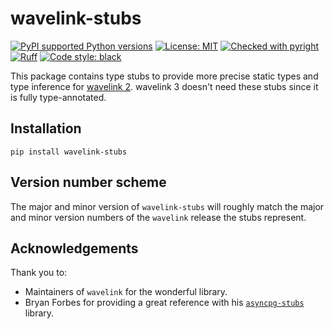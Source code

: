 # wavelink-stubs

[![PyPI supported Python versions](https://img.shields.io/pypi/pyversions/wavelink-stubs.svg)](https://pypi.python.org/pypi/wavelink-stubs)
[![License: MIT](https://img.shields.io/github/license/Sachaa-Thanasius/wavelink-stubs.svg)](https://opensource.org/licenses/MIT)
[![Checked with pyright](https://img.shields.io/badge/pyright-checked-informational.svg)](https://github.com/microsoft/pyright/)
[![Ruff](https://img.shields.io/endpoint?url=https://raw.githubusercontent.com/astral-sh/ruff/main/assets/badge/v2.json)](https://github.com/astral-sh/ruff)
[![Code style: black](https://img.shields.io/badge/code%20style-black-000000.svg)](https://github.com/ambv/black)

This package contains type stubs to provide more precise static types and type inference for [wavelink 2](https://github.com/PythonistaGuild/Wavelink). wavelink 3 doesn't need these stubs since it is fully type-annotated.

## Installation

```shell
pip install wavelink-stubs
```

## Version number scheme
The major and minor version of `wavelink-stubs` will roughly match the major and minor version numbers of the `wavelink` release the stubs represent.

## Acknowledgements
Thank you to:
- Maintainers of `wavelink` for the wonderful library.
- Bryan Forbes for providing a great reference with his [`asyncpg-stubs`](https://github.com/bryanforbes/asyncpg-stubs) library.
